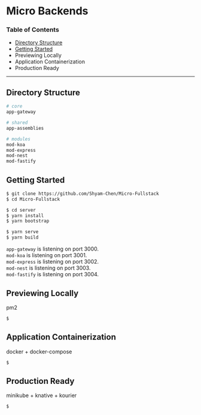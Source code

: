 # Micro Backends

### Table of Contents

- [Directory Structure](#directory-structure)
- [Getting Started](#getting-started)
- Previewing Locally
- Application Containerization
- Production Ready

---

## Directory Structure

```sh
# core
app-gateway

# shared
app-assemblies

# modules
mod-koa
mod-express
mod-nest
mod-fastify
```

## Getting Started

```sh
$ git clone https://github.com/Shyam-Chen/Micro-Fullstack
$ cd Micro-Fullstack

$ cd server
$ yarn install
$ yarn bootstrap

$ yarn serve
$ yarn build
```

`app-gateway` is listening on port 3000.<br>
`mod-koa` is listening on port 3001.<br>
`mod-express` is listening on port 3002.<br>
`mod-nest` is listening on port 3003.<br>
`mod-fastify` is listening on port 3004.

## Previewing Locally

pm2

```sh
$
```

## Application Containerization

docker + docker-compose

```sh
$
```

## Production Ready

minikube + knative + kourier

```sh
$
```
